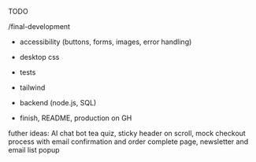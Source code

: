 TODO

/final-development
- accessibility (buttons, forms, images, error handling)
- desktop css

- tests
- tailwind
- backend (node.js, SQL)

- finish, README, production on GH

futher ideas:
AI chat bot tea quiz, sticky header on scroll, mock checkout process with email confirmation and order complete page, newsletter and email list popup